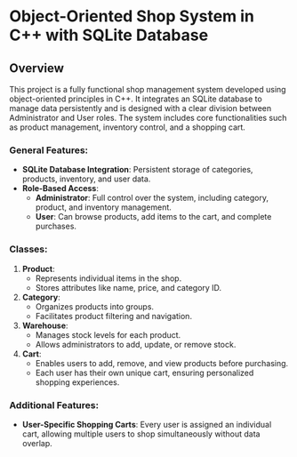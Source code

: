 # Object-Oriented Shop System in C++ with SQLite Database

## Overview

This project is a fully functional shop management system developed using object-oriented principles in C++. It integrates an SQLite database to manage data persistently and is designed with a clear division between Administrator and User roles. The system includes core functionalities such as product management, inventory control, and a shopping cart.

### General Features:
- **SQLite Database Integration**: Persistent storage of categories, products, inventory, and user data.
- **Role-Based Access**:
  - **Administrator**: Full control over the system, including category, product, and inventory management.
  - **User**: Can browse products, add items to the cart, and complete purchases.
 
### Classes:
1. **Product**: 
   - Represents individual items in the shop.
   - Stores attributes like name, price, and category ID.
2. **Category**: 
   - Organizes products into groups.
   - Facilitates product filtering and navigation.
3. **Warehouse**: 
   - Manages stock levels for each product.
   - Allows administrators to add, update, or remove stock.
4. **Cart**: 
   - Enables users to add, remove, and view products before purchasing.
   - Each user has their own unique cart, ensuring personalized shopping experiences.

### Additional Features:
- **User-Specific Shopping Carts**: Every user is assigned an individual cart, allowing multiple users to shop simultaneously without data overlap.



